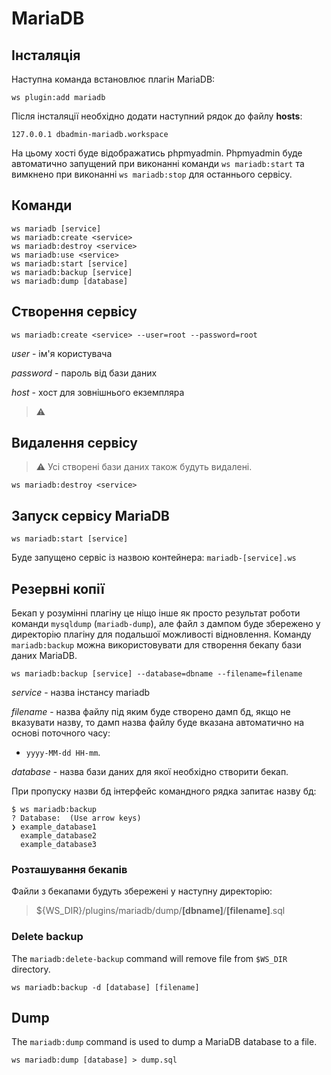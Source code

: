 # MariaDB

## Інсталяція

Наступна команда встановлює плагін MariaDB:

```shell
ws plugin:add mariadb
```

Після інсталяції необхідно додати наступний рядок до файлу **hosts**:

```text
127.0.0.1 dbadmin-mariadb.workspace
```

На цьому хості буде відображатись phpmyadmin. Phpmyadmin буде автоматично запущений при виконанні команди `ws mariadb:start` та вимкнено при виконанні `ws mariadb:stop` для останнього сервісу.


## Команди

```shell
ws mariadb [service]
ws mariadb:create <service>
ws mariadb:destroy <service>
ws mariadb:use <service>
ws mariadb:start [service]
ws mariadb:backup [service]
ws mariadb:dump [database]
```


## Створення сервісу

```shell
ws mariadb:create <service> --user=root --password=root
```

_user_ - ім'я користувача

_password_ - пароль від бази даних

_host_ - хост для зовнішнього екземпляра

> ⚠


## Видалення сервісу

> ⚠ Усі створені бази даних також будуть видалені.

```shell
ws mariadb:destroy <service>
```


## Запуск сервісу MariaDB

```shell
ws mariadb:start [service]
```

Буде запущено сервіс із назвою контейнера: `mariadb-[service].ws`


## Резервні копії

Бекап у розумінні плагіну це ніщо інше як просто результат роботи команди `mysqldump` (`mariadb-dump`), але файл з дампом буде збережено у директорію плагіну для подальшої можливості відновлення.
Команду `mariadb:backup` можна використовувати для створення бекапу бази даних MariaDB.

```shell
ws mariadb:backup [service] --database=dbname --filename=filename
```

_service_ - назва інстансу mariadb

_filename_ - назва файлу під яким буде створено дамп бд, якщо не вказувати назву, то дамп назва файлу буде вказана автоматично на основі поточного часу:
- ``yyyy-MM-dd HH-mm``.

_database_ - назва бази даних для якої необхідно створити бекап.

При пропуску назви бд інтерфейс командного рядка запитає назву бд:

```shell
$ ws mariadb:backup
? Database:  (Use arrow keys)
❯ example_database1
  example_database2
  example_database3
```


### Розташування бекапів

Файли з бекапами будуть збережені у наступну директорію:

> ${WS_DIR}/plugins/mariadb/dump/**\[dbname]**/**\[filename]**.sql


### Delete backup

The `mariadb:delete-backup` command will remove file from `$WS_DIR` directory.

```shell
ws mariadb:backup -d [database] [filename]
```

## Dump

The `mariadb:dump` command is used to dump a MariaDB database to a file.

```shell
ws mariadb:dump [database] > dump.sql
```
